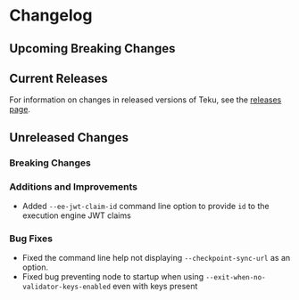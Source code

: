 # Changelog

## Upcoming Breaking Changes

## Current Releases

For information on changes in released versions of Teku, see
the [releases page](https://github.com/Consensys/teku/releases).

## Unreleased Changes

### Breaking Changes

### Additions and Improvements
- Added `--ee-jwt-claim-id` command line option to provide `id` to the execution engine JWT claims

### Bug Fixes
- Fixed the command line help not displaying `--checkpoint-sync-url` as an option.
- Fixed bug preventing node to startup when using `--exit-when-no-validator-keys-enabled` even with keys present
